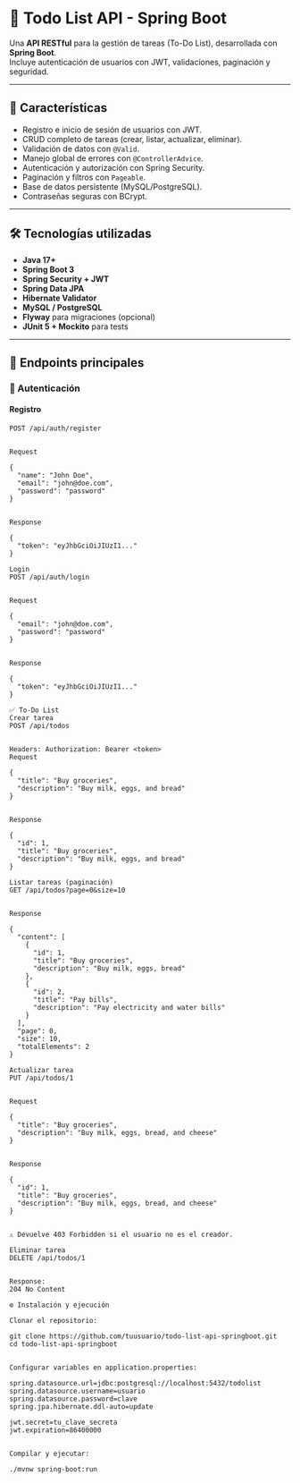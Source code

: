 # 📝 Todo List API - Spring Boot

Una **API RESTful** para la gestión de tareas (To-Do List), desarrollada con **Spring Boot**.  
Incluye autenticación de usuarios con JWT, validaciones, paginación y seguridad.

---

## 🚀 Características

- Registro e inicio de sesión de usuarios con JWT.
- CRUD completo de tareas (crear, listar, actualizar, eliminar).
- Validación de datos con `@Valid`.
- Manejo global de errores con `@ControllerAdvice`.
- Autenticación y autorización con Spring Security.
- Paginación y filtros con `Pageable`.
- Base de datos persistente (MySQL/PostgreSQL).
- Contraseñas seguras con BCrypt.

---

## 🛠️ Tecnologías utilizadas

- **Java 17+**
- **Spring Boot 3**
- **Spring Security + JWT**
- **Spring Data JPA**
- **Hibernate Validator**
- **MySQL / PostgreSQL**
- **Flyway** para migraciones (opcional)
- **JUnit 5 + Mockito** para tests

---

## 📌 Endpoints principales

### 🔐 Autenticación

#### Registro
```http
POST /api/auth/register


Request

{
  "name": "John Doe",
  "email": "john@doe.com",
  "password": "password"
}


Response

{
  "token": "eyJhbGciOiJIUzI1..."
}

Login
POST /api/auth/login


Request

{
  "email": "john@doe.com",
  "password": "password"
}


Response

{
  "token": "eyJhbGciOiJIUzI1..."
}

✅ To-Do List
Crear tarea
POST /api/todos


Headers: Authorization: Bearer <token>
Request

{
  "title": "Buy groceries",
  "description": "Buy milk, eggs, and bread"
}


Response

{
  "id": 1,
  "title": "Buy groceries",
  "description": "Buy milk, eggs, and bread"
}

Listar tareas (paginación)
GET /api/todos?page=0&size=10


Response

{
  "content": [
    {
      "id": 1,
      "title": "Buy groceries",
      "description": "Buy milk, eggs, bread"
    },
    {
      "id": 2,
      "title": "Pay bills",
      "description": "Pay electricity and water bills"
    }
  ],
  "page": 0,
  "size": 10,
  "totalElements": 2
}

Actualizar tarea
PUT /api/todos/1


Request

{
  "title": "Buy groceries",
  "description": "Buy milk, eggs, bread, and cheese"
}


Response

{
  "id": 1,
  "title": "Buy groceries",
  "description": "Buy milk, eggs, bread, and cheese"
}


⚠️ Devuelve 403 Forbidden si el usuario no es el creador.

Eliminar tarea
DELETE /api/todos/1


Response:
204 No Content

⚙️ Instalación y ejecución

Clonar el repositorio:

git clone https://github.com/tuusuario/todo-list-api-springboot.git
cd todo-list-api-springboot


Configurar variables en application.properties:

spring.datasource.url=jdbc:postgresql://localhost:5432/todolist
spring.datasource.username=usuario
spring.datasource.password=clave
spring.jpa.hibernate.ddl-auto=update

jwt.secret=tu_clave_secreta
jwt.expiration=86400000


Compilar y ejecutar:

./mvnw spring-boot:run